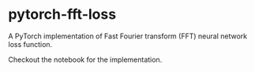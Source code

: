 # pytorch-fft-loss
A PyTorch implementation of Fast Fourier transform (FFT) neural network loss function.

Checkout the notebook for the implementation.

